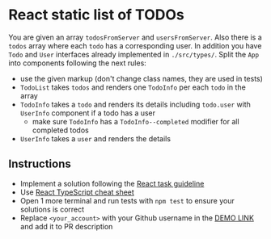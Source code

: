 # React static list of TODOs
You are given an array `todosFromServer` and `usersFromServer`. Also there is
a `todos` array where each `todo` has a corresponding user. In addition you
have `Todo` and `User` interfaces already implemented in `./src/types/`. Split
the `App` into components following the next rules:

- use the given markup (don't change class names, they are used in tests)
- `TodoList` takes `todos` and renders one `TodoInfo` per each `todo` in the array
- `TodoInfo` takes a `todo` and renders its details including `todo.user` with
  `UserInfo` component if a todo has a user
  - make sure `TodoInfo` has a `TodoInfo--completed` modifier for all completed todos
- `UserInfo` takes a `user` and renders the details

## Instructions
- Implement a solution following the [React task guideline](https://github.com/mate-academy/react_task-guideline#react-tasks-guideline)
- Use [React TypeScript cheat sheet](https://mate-academy.github.io/fe-program/js/extra/react-typescript)
- Open 1 more terminal and run tests with `npm test` to ensure your solutions is correct
- Replace `<your_account>` with your Github username in the [DEMO LINK](https://artemfurdela.github.io/react_static-list-of-todos/) and add it to PR description
